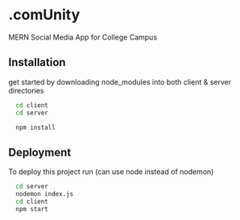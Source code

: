 
# .comUnity

MERN Social Media App for College Campus



## Installation

get started by downloading node_modules into both client & server directories

```bash
  cd client
  cd server
```
```bash
  npm install
```
    
## Deployment

To deploy this project run (can use node instead of nodemon)

```bash
  cd server
  nodemon index.js
  cd client 
  npm start
```

